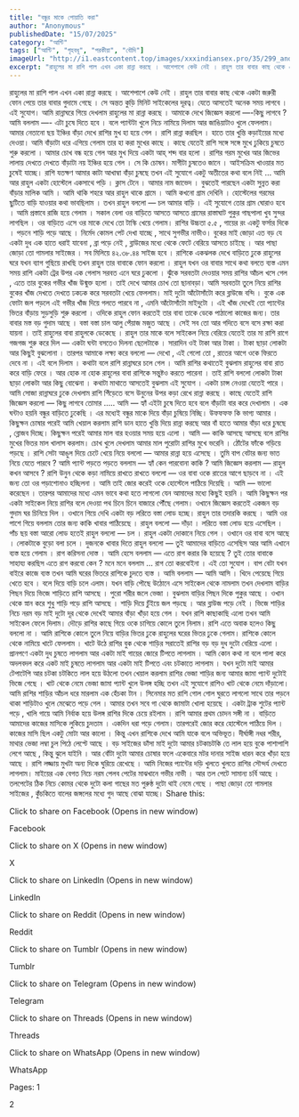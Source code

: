 ```yaml
---
title: "বন্ধুর মাকে পোয়াতি করা"
author: "Anonymous"
publishedDate: "15/07/2025"
category: "আন্টি"
tags: ["আন্টি", "গৃহবধূ", "পরকীয়া", "বৌদি"]
imageUrl: "http://i1.eastcontent.top/images/xxxindiansex.pro/35/299_and_fuck.jpg"
excerpt: "রাহুলের মা রাশি পাল এখন একা রান্না করছে । আশেপাশে কেউ নেই । রাহুল তার বাবার কাছ থেকে একটা জরুরী ফোন পেয়ে তার বাবার গুদামে গেছে । সে অন্তত কুড়ি মিনিট সাইকেলের দূরত্ব। যেতে আসতেই অনেক সময় লাগবে । এই..."
---
```


রাহুলের মা রাশি পাল এখন একা রান্না করছে । আশেপাশে কেউ নেই । রাহুল তার বাবার কাছ থেকে একটা জরুরী ফোন পেয়ে তার বাবার গুদামে গেছে । সে অন্তত কুড়ি মিনিট সাইকেলের দূরত্ব। যেতে আসতেই অনেক সময় লাগবে । এই সুযোগ।
আমি রান্নাঘরে গিয়ে দেখলাম রাহুলের মা রান্না করছে । আমাকে দেখে জিজ্ঞেস করলো —-কিছু লাগবে ?
আমি বললাম —- এটা চুষে দিতে হবে । বলে প্যান্টটা খুলে নিচে নামিয়ে দিলাম আর জাঙিয়াটাও খুলে ফেললাম। আমার নেতানো ছয় ইঞ্চির বাঁড়া দেখে রাশির মুখ হা হয়ে গেল ।
রাশি রান্না করছিল । হাতে তার খুন্তি কড়াইয়ের মধ্যে দেওয়া। আমি বাঁড়াটা ধরে এগিয়ে গেলাম তার হা করা মুখের কাছে । কাছে যেতেই রাশি সঙ্গে সঙ্গে মুখে ঢুকিয়ে চুষতে শুরু করলো । আমার চোখ বন্ধ হয়ে গেল আর মুখ দিয়ে একটা আহ্ শব্দ বার হলো । রাশির গরম মুখের আর জিভের লালায় দেখতে দেখতে বাঁড়াটা নয় ইঞ্চির হয়ে গেল । সে কি চোষন। মাগীটা চুষতেও জানে । আইসক্রিম খাওয়ার মত চুষেই যাচ্ছে।
রাশি যতক্ষণ আমার কাটা আখাম্বা বাঁড়া চুষছে তখন এই সুযোগে একটু অতীতের কথা বলে নিই … আমি আর রাহুল একটা হোস্টেলে একসাথে পড়ি । ক্লাস টেনে । আমার নাম জাভেদ । বুঝতেই পারছেন একটা সুন্নত করা বাঁড়ার মালিক আমি । আমি থাকি শহরে আর রাহুল থাকে গ্রামে । আমি কখনো গ্রাম দেখিনি । হোস্টেলের গরমের ছুটিতে বাড়ি যাওয়ার কথা ভাবছিলাম । তখন রাহুল বললো — চল আমার বাড়ি । এই সুযোগে তোর গ্রাম ঘোরাও হবে ।
আমি প্রস্তাবে রাজি হয়ে গেলাম । সকাল বেলা ওর বাড়িতে আসতে আসতে গ্রামের রাস্তাঘাট পুকুর গাছপালা খুব সুন্দর লাগছিল । ওর বাড়িতে এসে ওর মাকে দেখে তো টাস্কি খেয়ে গেলাম। রাশির উচ্চতা ৫.৫ , গায়ের রং একটু ফর্সার দিকে । পড়নে শাড়ি পড়ে আছে । নির্মেদ কোমল পেট দেখা যাচ্ছে , সাথে সুগভীর নাভীও। বুকের মাই জোড়া এত বড় যে একটা দুধ এক হাতে ধরাই যাবেনা , ব্রা পড়ে নেই , ব্লাউজের মধ্যে থেকে ফেটে বেরিয়ে আসতে চাইছে । আর পাছা জোড়া তো গামলার সাইজের । সব মিলিয়ে ৪২.৩৮.৪৪ সাইজ হবে ।
রাশিকে একঝলক দেখে বাড়িতে ঢুকে রাহুলের ঘরে যখন ব্যাগ গুছিয়ে রাখছি তখন রাহুল তার বাবাকে ফোন করলো ।
রাহুল যখন ওর বাবার সাথে কথা বলতে ব্যস্ত এমন সময় রাশি একটা ট্রের উপর এক গেলাস সরবত এনে ঘরে ঢুকলো । ঝুঁকে সরবতটা দেওয়ার সময় রাশির আঁচল খসে গেল , এতে তার বুকের গভীর খাঁজ উন্মুক্ত হলো । তাই দেখে আমার চোখ তো ছানাবড়া। আমি সরবতটা তুলে নিয়ে রাশির বুকের খাঁজ দেখতে দেখতে ঢকঢক করে সরবতটা খেয়ে ফেললাম। মাই দুটো আঁটোসাঁটো করে ব্লাউজে বন্দি । বুকে এক ফোটা জল পড়লে এই গভীর খাঁজ দিয়ে গলতে পারবে না , এমনি আঁটোসাঁটো মাইদুটো । এই খাঁজ দেখেই তো প্যান্টের ভিতর বাঁড়ায় সুড়সুড়ি শুরু করলো ।
ওদিকে রাহুল ফোন করতেই তার বাবা তাকে ডেকে পাঠালো কাজের জন্য। তার বাবার মস্ত বড় গুদাম আছে । বস্তা বস্তা চাল আলু পেঁয়াজ মজুত আছে । সেই সব তো আর গদিতে বসে বসে রক্ষা করা যায়না । তাই রাহুলের বাবা রাহুলকে ডেকেছে । রাহুল তার মাকে বলে সাইকেল নিয়ে বেরিয়ে যেতেই তার মা রাশি রাগে গজগজ শুরু করে দিল — একটা ঘন্টা বসতেও দিলনা ছেলেটাকে । সারাদিন ওই টাকা আর টাকা । টাকা ছাড়া লোকটা আর কিছুই বুঝলোনা ।
তারপর আমাকে লক্ষ্য করে বললো — দেখো , এই গেলো তো , রাতের আগে ওকে ফিরতে দেবে না । এই বলে দিলাম । কথাটা বলে রাশি রান্নাঘরে চলে গেল ।
আমি রাশির কথাতেই বুঝলাম রাহুলের বাবা রাত করে বাড়ি ফেরে । আর হোক না হোক রাহুলের বাবা রাশিকে সন্তুষ্টও করতে পারেনা । তাই রাশি বললো লোকটা টাকা ছাড়া লোকটা আর কিছু বোঝেনা ।
কথাটা মাথাতে আসতেই বুঝলাম এই সুযোগ । একটা চান্স নেওয়া যেতেই পারে । আমি সোজা রান্নাঘরে ঢুকে দেখলাম রাশি পিঁড়েতে বসে উনুনের উপর কড়া রেখে রান্না করছে । কাছে যেতেই রাশি জিজ্ঞেস করলো — কিছু লাগবে তোমার …..
আমি — হ্যাঁ এইটা চুষে দিতে হবে বলে বাঁড়াটা বার করে দেখালাম ।
এক ঘন্টাও হয়নি বন্ধুর বাড়িতে ঢুকেছি । এর মধ্যেই বন্ধুর মাকে দিয়ে বাঁড়া চুষিয়ে নিচ্ছি। উফফফফ কি ভাগ্য আমার ।
কিছুক্ষন চোষার পরেই আমি খেয়াল করলাম রাশি ডান হাতে খুন্তি দিয়ে রান্না করছে আর বাঁ হাতে আমার বাঁড়া ধরে চুষছে , ব্লোজব দিচ্ছে। কিছুক্ষন পরেই আমার মাল বার হওয়ার সময় হয়ে এলো । আমি — কাকি আসছে আসছে বলে রাশির মুখের ভিতর মাল খালাস করলাম। চোখ খুলে দেখলাম আমার মাল পুরোটা রাশির মুখে ভরেনি । ঠোঁটের ফাঁকে গড়িয়ে পড়ছে । রাশি সেটা আঙুল দিয়ে চেটে খেয়ে নিয়ে বললো — আমার রান্না হয়ে এসেছে । তুমি বাপ বেটার জন্য ভাত নিয়ে যেতে পারবে ?
আমি প্যান্ট পড়তে পড়তে বললাম — হ্যাঁ কেন পারবোনা কাকি ?
আমি জিজ্ঞেস করলাম — রাহুল কখন আসবে ?
রাশি উনুন থেকে কড়া নামিয়ে রাখতে রাখতে বললো — ওর বাবা ওকে রাতের আগে ছাড়বে না । এই জন্য তো ওর পড়াশোনাও হচ্ছিলনা । আমি তাই জোর করেই ওকে হোস্টেলে পাঠিয়ে দিয়েছি ।
আমি — ভালো করেছেন ।
তারপর আমাদের মধ্যে এমন ভাবে কথা হতে লাগলো যেন আমাদের মধ্যে কিছুই হয়নি । আমি কিছুক্ষন পর একটা সাইকেল নিয়ে রাশির বলে দেওয়া পথ চিনে চিনে বাজারে পৌঁছে গেলাম। ওখানে জিজ্ঞেস করতেই একজন বড় গুদাম ঘর চিনিয়ে দিল । ওখানে গিয়ে দেখি একটা বড় লরিতে বস্তা লোড হচ্ছে। রাহুল তার তদারকি করছে । আমি ওর পাশে গিয়ে বললাম তোর জন্য কাকি খাবার পাঠিয়েছে ।
রাহুল বললো — দাঁড়া ।
লরিতে বস্তা লোড হয়ে এসেছিল । পাঁচ ছয় বস্তা আরো লোড হতেই রাহুল বললো — চল ।
রাহুল একটা দোকানে নিয়ে গেল । ওখানে ওর বাবা বসে আছে । লোকটাকে বুড়ো বলা চলে । দুজনকে খাবার দিতে রাহুল বললো — তুই আমাদের বাড়িতে এসেছিস আর আমি এখানে ব্যস্ত হয়ে গেলাম । রাগ করিসনা দোস্ত ।
আমি হেসে বললাম — এতে রাগ করার কি হয়েছে ? তুই তোর বাবাকে সাহায্য করছিস এতে রাগ করবো কেন ?
মনে মনে বললাম … রাগ তো করবোইনা । এই তো সুযোগ । বাপ বেটা যখন বাইরে কাজে ব্যস্ত তখন আমি ঘরের ভিতরে রাশিকে চুদতে ব্যস্ত ।
আমি বললাম — আমি আসি । খিদে পেয়েছে গিয়ে খেতে হবে । বলে দিয়ে বাড়ি চলে এলাম। যখন বাড়ি পৌছে উঠোনে এসে সাইকেল থেকে নামলাম তখন দেখলাম বাড়ির পিছন দিয়ে ভিজে শাড়িতে রাশি আসছে । পুরো শরীর জলে ভেজা । বুঝলাম বাড়ির পিছন দিকে পুকুর আছে । ওখান থেকে স্নান করে শুধু শাড়ি পড়ে রাশি আসছে । শাড়ি দিয়ে চুঁইয়ে জল পড়ছে । আর ব্লাউজ পড়ে নেই । ভিজে শাড়ির নিচে নরম বড় মাই দুটো দূর থেকে দেখেই আমার বাঁড়া খাঁড়া হয়ে গেল । যখন রাশি কাছাকাছি এলো তখন আমি সাইকেল ফেলে দিলাম। দৌড়ে রাশির কাছে গিয়ে ওকে চাগিয়ে কোলে তুলে নিলাম। রাশি এতে অবাক হলেও কিছু বললো না ।
আমি রাশিকে কোলে তুলে নিয়ে বাড়ির ভিতর ঢুকে রাহুলের ঘরের ভিতর ঢুকে গেলাম। রাশিকে কোলে থেকে নামিয়ে খাটে ফেললাম । খাটে উঠে রাশির বুক থেকে শাড়ির সরাতেই রাশির বড় বড় দুধ দুটো বেরিয়ে এলো । প্রানপণে একটা দুধ চুষতে লাগলাম আর একটা মাই গায়ের জোরে টিপতে লাগলাম ।
আমি কোন কথা না বলে পালা করে অদলবদল করে একট মাই চুষতে লাগলাম আর একটা মাই টিপতে এবং চটকাতে লাগলাম । যখন দুটো মাই আমার টেপাটেপি আর চটকা চটকিতে লাল হয়ে উঠলো তখন খেয়াল করলাম রাশির ভেজা শাড়ির জন্য আমার জামা প্যান্ট দুটোই ভিজে গেছে । খাট থেকে নেমে ভেজা জামা প্যান্ট খুলে উলঙ্গ হচ্ছি তখন এই সুযোগে রাশিও খাট থেকে নেমে দাঁড়ালো। আমি রাশির শাড়ির আঁচল ধরে মারলাম এক হেঁচকা টান । সিনেমার মত রাশি গোল গোল ঘুরতে লাগলো সাথে তার পড়নে থাকা শাড়িটাও খুলে মেঝেতে পড়ে গেল । আমার তখন সবে গা থেকে জামাটা খোলা হয়েছে । একটা ট্রাক শুটের প্যান্ট পড়ে , খালি গায়ে আমি নির্বাক হয়ে উলঙ্গ রাশির দিকে চেয়ে রইলাম ।
রাশি আমার প্রথম চোদন সঙ্গী না । বাড়িতে আমাদের কাজের মাসিকে লুকিয়ে চুদতাম । একদিন ধরা পড়ে গেলাম। তারপরেই জোর করে হোস্টেলে পাঠিয়ে দিল । কাজের মাসি ছিল একটু মোটা আর কালো । কিন্তু এখন রাশিকে দেখে আমি যাকে বলে অভিভূত। দীর্ঘাঙ্গী নধর শরীর, মাথার ভেজা লম্বা চুল পিঠে লেপ্টে আছে । বড় সাইজের ডাঁসা মাই দুটো আমার চটকাচটকি তে লাল হয়ে বুকে পাশাপাশি লেগে আছে , কিন্তু ঝুলে যাইনি । আর বোঁটা দুটো আমার চোষার ফলে একেবারে মটর দানার সাইজ ধারন করে খাঁড়া হয়ে আছে ।
রাশি লজ্জায় মুখটা অন্য দিকে ঘুরিয়ে রেখেছে । আমি নিজের প্যান্টের দড়ি খুলতে খুলতে রাশির সৌন্দর্য দেখতে লাগলাম। মাইয়ের এক বেগত নিচে নরম পেলব পেটের মাঝখানে গভীর নাভী । আর তল পেটে সামান্য চর্বি আছে । তলপেটের ঠিক নিচে কোমর থেকে দুটো কলা গাছের মত পুরুষ্ঠ দুটো থাই নেমে গেছে । পাছা জোড়া তো গামলার সাইজের , কুঁচকিতে বালের জঙ্গলের মধ্যে গুদ আছে বোঝা যাচ্ছে।
Share this:


Click to share on Facebook (Opens in new window)


Facebook




Click to share on X (Opens in new window)


X




Click to share on LinkedIn (Opens in new window)


LinkedIn




Click to share on Reddit (Opens in new window)


Reddit




Click to share on Tumblr (Opens in new window)


Tumblr




Click to share on Telegram (Opens in new window)


Telegram




Click to share on Threads (Opens in new window)


Threads




Click to share on WhatsApp (Opens in new window)


WhatsApp


Pages: 
1
 
2
